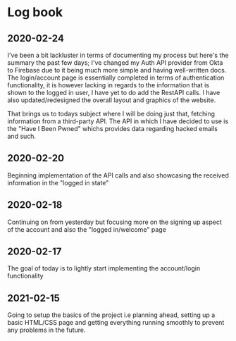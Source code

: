 # **Log book**

## 2020-02-24
I've been a bit lackluster in terms of documenting my process but here's the summary the past few days;
I've changed my Auth API provider from Okta to Firebase due to it being much more simple and having well-written docs.
The login/account page is essentially completed in terms of authentication functionality, it is however lacking in regards
to the information that is shown to the logged in user, I have yet to do add the RestAPI calls.
I have also updated/redesigned the overall layout and graphics of the website.

That brings us to todays subject where I will be doing just that, fetching information from a third-party API.
The API in which I have decided to use is the "Have I Been Pwned" whichs provides data regarding hacked emails and such.

## 2020-02-20
Beginning implementation of the API calls and also showcasing the received information in the "logged in state"

## 2020-02-18
Continuing on from yesterday but focusing more on the signing up aspect of the account and also the "logged in/welcome" page

## 2020-02-17
The goal of today is to lightly start implementing the account/login functionality

## 2021-02-15
Going to setup the basics of the project i.e planning ahead, setting up a basic HTML/CSS page and getting everything running smoothly to prevent any problems in the future.